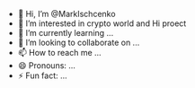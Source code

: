 - 👋 Hi, I’m @MarkIschcenko
- 👀 I’m interested in crypto world and Hi proect
- 🌱 I’m currently learning ...
- 💞️ I’m looking to collaborate on ...
- 📫 How to reach me ...
- 😄 Pronouns: ...
- ⚡ Fun fact: ...

<!---
MarkIschcenko/MarkIschcenko is a ✨ special ✨ repository because its `README.md` (this file) appears on your GitHub profile.
You can click the Preview link to take a look at your changes.
--->
